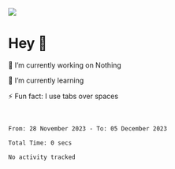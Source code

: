 ![](https://github-widgetbox.vercel.app/api/profile?username=meowkj&data=followers,repositories,stars,commits)
<br/>
# Hey 👋  
🔭 I’m currently working on Nothing
  

🌱 I’m currently learning 
  

⚡ Fun fact: I use tabs over spaces  
  

<br/>  



<!--START_SECTION:waka-->

```txt
From: 28 November 2023 - To: 05 December 2023

Total Time: 0 secs

No activity tracked
```

<!--END_SECTION:waka-->

